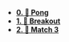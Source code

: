 - [**0. 🏓 Pong**](0-Pong/ "🏓 Pong")
- [**1. 🧱 Breakout**](1-Breakout/ "🧱 Breakout")
- [**2. 🧩 Match 3**](2-Match-3/ "🧩 Match 3")
<!-- - [**1. 🐤 Flappy Bird**](1-Flappy-Bird/ "🐤 Flappy Bird")
- [**3. 🏃🏽‍♂️ Mario**](3-Mario/ "🏃🏽‍♂️ Mario")
- [**4. ⚔️ Zelda**](4-Zelda/ "⚔️ Zelda")
- [**5. 🐦 Angry Birds**](5-Angry-Birds/ "🐦 Angry Birds")
- [**6. ⚡ Pokemon**](6-Pokemon/ "⚡ Pokemon") -->
